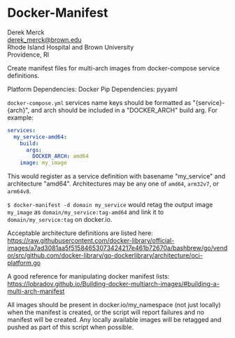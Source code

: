 Docker-Manifest
==========================

Derek Merck  
<derek_merck@brown.edu>  
Rhode Island Hospital and Brown University  
Providence, RI  

Create manifest files for multi-arch images from docker-compose service definitions.

Platform Dependencies:  Docker
Pip Dependencies:  pyyaml

`docker-compose.yml` services name keys should be formatted as "{service}-{arch}", and arch should be
included in a "DOCKER_ARCH" build arg.  For example:

```yaml
services:
  my_service-amd64:
    build:
      args:
        DOCKER_ARCH: amd64
    image: my_image
```

This would register as a service definition with basename "my_service" and architecture "amd64".
Architectures may be any one of `amd64`, `arm32v7`, or `arm64v8`.

`$ docker-manifest -d domain my_service` would retag the output image `my_image` as
`domain/my_service:tag-amd64` and link it to `domain/my_service:tag` on docker.io.

Acceptable architecture definitions are listed here:
https://raw.githubusercontent.com/docker-library/official-images/a7ad3081aa5f51584653073424217e461b72670a/bashbrew/go/vendor/src/github.com/docker-library/go-dockerlibrary/architecture/oci-platform.go

A good reference for manipulating docker manifest lists:
https://lobradov.github.io/Building-docker-multiarch-images/#building-a-multi-arch-manifest

All images should be present in docker.io/my_namespace (not just locally) when the manifest is
created, or the script will report failures and no manifest will be created.  Any locally available
images will be retagged and pushed as part of this script when possible.